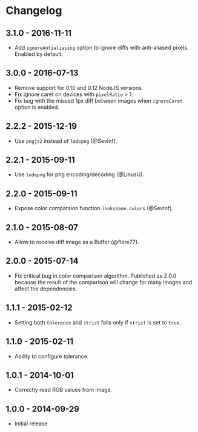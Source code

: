 # Changelog

## 3.1.0 - 2016-11-11

* Add `ignoreAntialiasing` option to ignore diffs with anti-aliased pixels. Enabled by default.

## 3.0.0 - 2016-07-13

* Remove support for 0.10 and 0.12 NodeJS versions.
* Fix ignore caret on devices with `pixelRatio` > 1.
* Fix bug with the missed 1px diff between images when `ignoreCaret` option is enabled.

## 2.2.2 - 2015-12-19

* Use `pngjs2` instead of `lodepng` (@SevInf).

## 2.2.1 - 2015-09-11

* Use `lodepng` for png encoding/decoding (@LinusU).

## 2.2.0 - 2015-09-11

* Expose color comparsion function `looksSame.colors` (@SevInf).

## 2.1.0 - 2015-08-07

* Allow to receive diff image as a Buffer (@flore77).

## 2.0.0 - 2015-07-14

* Fix critical bug in color comparison algorithm.
Published as 2.0.0 because the result of the comparison
will change for many images and affect the dependencies.

## 1.1.1 - 2015-02-12

* Setting both `tolerance` and `strict` fails
  only if `strict` is set to `true`.

## 1.1.0 - 2015-02-11

* Ability to configure tolerance.

## 1.0.1 - 2014-10-01

* Correctly read RGB values from image.

## 1.0.0 - 2014-09-29

* Initial release
